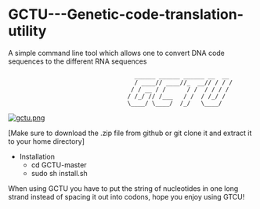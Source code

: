 # GCTU---Genetic-code-translation-utility
A simple command line tool which allows one to convert DNA code sequences to the different RNA sequences


                                        ______ ______ ______ __  __
                                        / ____// ____//_  __// / / /
                                       / / __ / /      / /  / / / / 
                                      / /_/ // /___   / /  / /_/ /  
                                      \____/ \____/  /_/   \____/   
                                                   
                                                   
 [![gctu.png](https://i.postimg.cc/yY4gc7ww/gctu.png)](https://postimg.cc/hhstqR4r)
  
 [Make sure to download the .zip file from github or git clone it and extract it to your home directory]
* Installation
  * cd GCTU-master
  * sudo sh install.sh
  
 
 When using GCTU you have to put the string of nucleotides in one long strand instead of spacing it out into codons, hope you enjoy using GTCU!
                              
